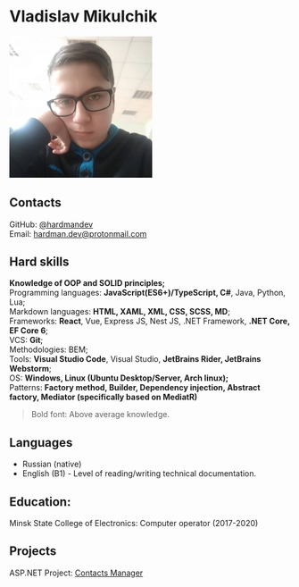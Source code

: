 # Vladislav Mikulchik
<img src="./img/avatar.jpg" width="256"/>


## Contacts
GitHub: [@hardmandev](https://github.com/HardManDev) \
Email: <hardman.dev@protonmail.com>


## Hard skills
**Knowledge of OOP and SOLID principles;** \
Programming languages: **JavaScript(ES6+)/TypeScript, C#**, Java, Python, Lua; \
Markdown languages: **HTML, XAML, XML, CSS, SCSS, MD**; \
Frameworks: **React**, Vue, Express JS, Nest JS, .NET Framework, **.NET Core, EF Core 6**; \
VCS: **Git**; \
Methodologies: BEM; \
Tools: **Visual Studio Code**, Visual Studio, **JetBrains Rider, JetBrains Webstorm**; \
OS: **Windows, Linux (Ubuntu Desktop/Server, Arch linux);** \
Patterns: **Factory method, Builder, Dependency injection, Abstract factory, Mediator (specifically based on MediatR)**

> Bold font: Above average knowledge.


## Languages
- Russian (native)
- English (B1) - Level of reading/writing technical documentation.


## Education:
Minsk State College of Electronics: Computer operator (2017-2020)


## Projects
ASP.NET Project: [Contacts Manager](https://github.com/HardManDev/contacts-manager/tree/dev)